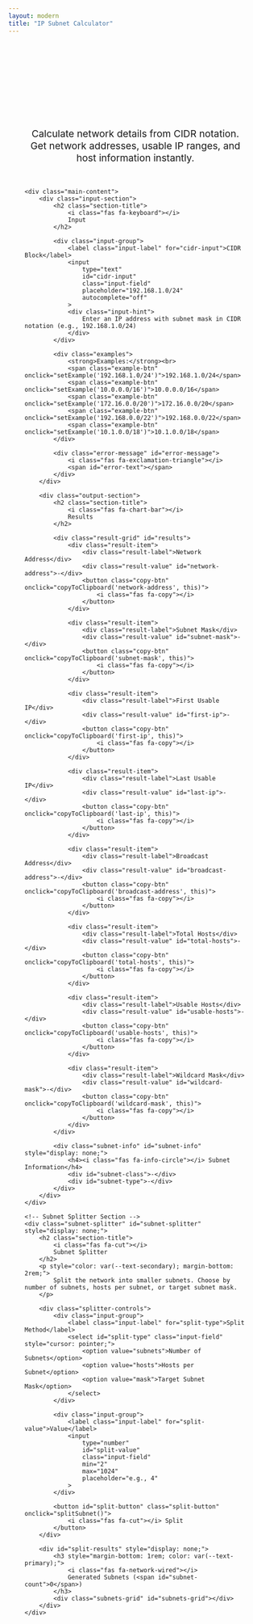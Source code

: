 ```yaml
---
layout: modern
title: "IP Subnet Calculator"
---
```


<div class="container">
    <div class="tool-header">
        <h1 class="tool-title">IP Subnet Calculator</h1>
        <p class="tool-subtitle">
            Calculate network details from CIDR notation. Get network addresses, 
            usable IP ranges, and host information instantly.
        </p>
    </div>

    <div class="main-content">
        <div class="input-section">
            <h2 class="section-title">
                <i class="fas fa-keyboard"></i>
                Input
            </h2>
            
            <div class="input-group">
                <label class="input-label" for="cidr-input">CIDR Block</label>
                <input 
                    type="text" 
                    id="cidr-input" 
                    class="input-field" 
                    placeholder="192.168.1.0/24"
                    autocomplete="off"
                >
                <div class="input-hint">
                    Enter an IP address with subnet mask in CIDR notation (e.g., 192.168.1.0/24)
                </div>
            </div>

            <div class="examples">
                <strong>Examples:</strong><br>
                <span class="example-btn" onclick="setExample('192.168.1.0/24')">192.168.1.0/24</span>
                <span class="example-btn" onclick="setExample('10.0.0.0/16')">10.0.0.0/16</span>
                <span class="example-btn" onclick="setExample('172.16.0.0/20')">172.16.0.0/20</span>
                <span class="example-btn" onclick="setExample('192.168.0.0/22')">192.168.0.0/22</span>
                <span class="example-btn" onclick="setExample('10.1.0.0/18')">10.1.0.0/18</span>
            </div>

            <div class="error-message" id="error-message">
                <i class="fas fa-exclamation-triangle"></i>
                <span id="error-text"></span>
            </div>
        </div>

        <div class="output-section">
            <h2 class="section-title">
                <i class="fas fa-chart-bar"></i>
                Results
            </h2>
            
            <div class="result-grid" id="results">
                <div class="result-item">
                    <div class="result-label">Network Address</div>
                    <div class="result-value" id="network-address">-</div>
                    <button class="copy-btn" onclick="copyToClipboard('network-address', this)">
                        <i class="fas fa-copy"></i>
                    </button>
                </div>

                <div class="result-item">
                    <div class="result-label">Subnet Mask</div>
                    <div class="result-value" id="subnet-mask">-</div>
                    <button class="copy-btn" onclick="copyToClipboard('subnet-mask', this)">
                        <i class="fas fa-copy"></i>
                    </button>
                </div>

                <div class="result-item">
                    <div class="result-label">First Usable IP</div>
                    <div class="result-value" id="first-ip">-</div>
                    <button class="copy-btn" onclick="copyToClipboard('first-ip', this)">
                        <i class="fas fa-copy"></i>
                    </button>
                </div>

                <div class="result-item">
                    <div class="result-label">Last Usable IP</div>
                    <div class="result-value" id="last-ip">-</div>
                    <button class="copy-btn" onclick="copyToClipboard('last-ip', this)">
                        <i class="fas fa-copy"></i>
                    </button>
                </div>

                <div class="result-item">
                    <div class="result-label">Broadcast Address</div>
                    <div class="result-value" id="broadcast-address">-</div>
                    <button class="copy-btn" onclick="copyToClipboard('broadcast-address', this)">
                        <i class="fas fa-copy"></i>
                    </button>
                </div>

                <div class="result-item">
                    <div class="result-label">Total Hosts</div>
                    <div class="result-value" id="total-hosts">-</div>
                    <button class="copy-btn" onclick="copyToClipboard('total-hosts', this)">
                        <i class="fas fa-copy"></i>
                    </button>
                </div>

                <div class="result-item">
                    <div class="result-label">Usable Hosts</div>
                    <div class="result-value" id="usable-hosts">-</div>
                    <button class="copy-btn" onclick="copyToClipboard('usable-hosts', this)">
                        <i class="fas fa-copy"></i>
                    </button>
                </div>

                <div class="result-item">
                    <div class="result-label">Wildcard Mask</div>
                    <div class="result-value" id="wildcard-mask">-</div>
                    <button class="copy-btn" onclick="copyToClipboard('wildcard-mask', this)">
                        <i class="fas fa-copy"></i>
                    </button>
                </div>
            </div>

            <div class="subnet-info" id="subnet-info" style="display: none;">
                <h4><i class="fas fa-info-circle"></i> Subnet Information</h4>
                <div id="subnet-class">-</div>
                <div id="subnet-type">-</div>
            </div>
        </div>
    </div>

    <!-- Subnet Splitter Section -->
    <div class="subnet-splitter" id="subnet-splitter" style="display: none;">
        <h2 class="section-title">
            <i class="fas fa-cut"></i>
            Subnet Splitter
        </h2>
        <p style="color: var(--text-secondary); margin-bottom: 2rem;">
            Split the network into smaller subnets. Choose by number of subnets, hosts per subnet, or target subnet mask.
        </p>
        
        <div class="splitter-controls">
            <div class="input-group">
                <label class="input-label" for="split-type">Split Method</label>
                <select id="split-type" class="input-field" style="cursor: pointer;">
                    <option value="subnets">Number of Subnets</option>
                    <option value="hosts">Hosts per Subnet</option>
                    <option value="mask">Target Subnet Mask</option>
                </select>
            </div>
            
            <div class="input-group">
                <label class="input-label" for="split-value">Value</label>
                <input 
                    type="number" 
                    id="split-value" 
                    class="input-field" 
                    min="2" 
                    max="1024"
                    placeholder="e.g., 4"
                >
            </div>
            
            <button id="split-button" class="split-button" onclick="splitSubnet()">
                <i class="fas fa-cut"></i> Split
            </button>
        </div>

        <div id="split-results" style="display: none;">
            <h3 style="margin-bottom: 1rem; color: var(--text-primary);">
                <i class="fas fa-network-wired"></i>
                Generated Subnets (<span id="subnet-count">0</span>)
            </h3>
            <div class="subnets-grid" id="subnets-grid"></div>
        </div>
    </div>
</div>

<style>
    .container {
        max-width: 1200px;
        margin: 0 auto;
        padding: 3rem 2rem;
    }

    .tool-header {
        text-align: center;
        margin-bottom: 3rem;
    }

    .tool-title {
        font-size: 2.5rem;
        font-weight: 700;
        background: linear-gradient(135deg, var(--accent-blue), var(--accent-purple));
        -webkit-background-clip: text;
        -webkit-text-fill-color: transparent;
        background-clip: text;
        margin-bottom: 1rem;
    }

    .tool-subtitle {
        font-size: 1.2rem;
        color: var(--text-secondary);
        max-width: 600px;
        margin: 0 auto;
    }

    .main-content {
        display: grid;
        grid-template-columns: 1fr 1fr;
        gap: 3rem;
        align-items: start;
    }

    .subnet-splitter {
        grid-column: 1 / -1;
        background: var(--card-bg);
        border: 1px solid var(--border-color);
        border-radius: 16px;
        padding: 2rem;
        backdrop-filter: blur(20px);
        margin-top: 2rem;
    }

    .splitter-controls {
        display: grid;
        grid-template-columns: 1fr 1fr auto;
        gap: 1rem;
        align-items: end;
        margin-bottom: 2rem;
    }

    .split-button {
        padding: 1rem 1.5rem;
        background: linear-gradient(135deg, var(--accent-blue), var(--accent-purple));
        border: none;
        border-radius: 8px;
        color: white;
        font-weight: 600;
        cursor: pointer;
        transition: all 0.3s ease;
        font-size: 1rem;
    }

    .split-button:hover {
        transform: translateY(-2px);
        box-shadow: 0 8px 25px rgba(0, 217, 255, 0.3);
    }

    .split-button:disabled {
        opacity: 0.5;
        cursor: not-allowed;
        transform: none;
        box-shadow: none;
    }

    .subnets-grid {
        display: grid;
        grid-template-columns: repeat(auto-fit, minmax(300px, 1fr));
        gap: 1rem;
        max-height: 400px;
        overflow-y: auto;
    }

    .subnet-card {
        background: rgba(0, 217, 255, 0.05);
        border: 1px solid rgba(0, 217, 255, 0.2);
        border-radius: 8px;
        padding: 1rem;
    }

    .subnet-card h4 {
        margin: 0 0 0.5rem 0;
        color: var(--accent-blue);
        font-size: 0.9rem;
    }

    .subnet-detail {
        display: flex;
        justify-content: space-between;
        align-items: center;
        margin: 0.3rem 0;
        font-size: 0.85rem;
        font-family: 'JetBrains Mono', monospace;
    }

    .subnet-detail .label {
        color: var(--text-secondary);
    }

    .subnet-detail .value {
        color: var(--text-primary);
    }

    .subnet-detail .copy-mini {
        opacity: 0;
        transition: opacity 0.3s ease;
        cursor: pointer;
        padding: 0.2rem;
        color: var(--accent-blue);
    }

    .subnet-detail:hover .copy-mini {
        opacity: 1;
    }

    .input-section, .output-section {
        background: var(--card-bg);
        border: 1px solid var(--border-color);
        border-radius: 16px;
        padding: 2rem;
        backdrop-filter: blur(20px);
    }

    .section-title {
        font-size: 1.3rem;
        font-weight: 600;
        margin-bottom: 1.5rem;
        display: flex;
        align-items: center;
    }

    .section-title i {
        margin-right: 0.5rem;
        color: var(--accent-blue);
    }

    .input-group {
        margin-bottom: 2rem;
    }

    .input-label {
        display: block;
        font-weight: 500;
        margin-bottom: 0.5rem;
        color: var(--text-primary);
    }

    .input-field {
        width: 100%;
        padding: 1rem;
        background: rgba(255, 255, 255, 0.05);
        border: 1px solid rgba(255, 255, 255, 0.1);
        border-radius: 8px;
        color: var(--text-primary);
        font-family: 'JetBrains Mono', monospace;
        font-size: 1rem;
        transition: all 0.3s ease;
    }

    .input-field:focus {
        outline: none;
        border-color: var(--accent-blue);
        box-shadow: 0 0 0 3px rgba(0, 217, 255, 0.3);
    }

    .input-field.error {
        border-color: var(--accent-red);
        box-shadow: 0 0 0 3px rgba(239, 68, 68, 0.3);
    }

    .input-hint {
        margin-top: 0.5rem;
        font-size: 0.9rem;
        color: var(--text-secondary);
    }

    .examples {
        margin-top: 1rem;
    }

    .example-btn {
        display: inline-block;
        padding: 0.4rem 0.8rem;
        margin: 0.2rem 0.3rem 0.2rem 0;
        background: rgba(0, 217, 255, 0.1);
        border: 1px solid rgba(0, 217, 255, 0.2);
        border-radius: 6px;
        color: var(--accent-blue);
        text-decoration: none;
        font-size: 0.85rem;
        font-family: 'JetBrains Mono', monospace;
        cursor: pointer;
        transition: all 0.3s ease;
    }

    .example-btn:hover {
        background: rgba(0, 217, 255, 0.2);
        border-color: rgba(0, 217, 255, 0.4);
    }

    .result-grid {
        display: grid;
        gap: 1rem;
    }

    .result-item {
        background: rgba(255, 255, 255, 0.05);
        border: 1px solid rgba(255, 255, 255, 0.1);
        border-radius: 8px;
        padding: 1rem;
        position: relative;
    }

    .result-label {
        font-size: 0.9rem;
        color: var(--text-secondary);
        margin-bottom: 0.5rem;
        text-transform: uppercase;
        letter-spacing: 0.5px;
    }

    .result-value {
        font-family: 'JetBrains Mono', monospace;
        font-size: 1.1rem;
        font-weight: 500;
        color: var(--text-primary);
    }

    .copy-btn {
        position: absolute;
        top: 0.5rem;
        right: 0.5rem;
        background: rgba(0, 217, 255, 0.1);
        border: 1px solid rgba(0, 217, 255, 0.2);
        border-radius: 6px;
        color: var(--accent-blue);
        padding: 0.4rem;
        cursor: pointer;
        transition: all 0.3s ease;
        font-size: 0.8rem;
    }

    .copy-btn:hover {
        background: rgba(0, 217, 255, 0.2);
        border-color: var(--accent-blue);
    }

    .copy-btn.copied {
        background: rgba(16, 185, 129, 0.2);
        border-color: var(--accent-green);
        color: var(--accent-green);
    }

    .error-message {
        background: rgba(239, 68, 68, 0.1);
        border: 1px solid rgba(239, 68, 68, 0.2);
        border-radius: 8px;
        padding: 1rem;
        color: var(--accent-red);
        margin-top: 1rem;
        display: none;
    }

    .subnet-info {
        margin-top: 2rem;
        padding: 1.5rem;
        background: rgba(0, 217, 255, 0.05);
        border: 1px solid rgba(0, 217, 255, 0.1);
        border-radius: 8px;
    }

    .subnet-info h4 {
        color: var(--accent-blue);
        margin-bottom: 1rem;
    }

    @media (max-width: 768px) {
        .main-content {
            grid-template-columns: 1fr;
            gap: 2rem;
        }
        
        .container {
            padding: 2rem 1rem;
        }
        
        .tool-title {
            font-size: 2rem;
        }
        
        .splitter-controls {
            grid-template-columns: 1fr;
            gap: 1rem;
        }
        
        .subnets-grid {
            grid-template-columns: 1fr;
        }
    }
</style>

<script>
    class SubnetCalculator {
        constructor() {
            this.currentNetwork = null;
            this.initializeEventListeners();
        }

        initializeEventListeners() {
            const input = document.getElementById('cidr-input');
            input.addEventListener('input', (e) => this.calculateSubnet(e.target.value));
            input.addEventListener('keypress', (e) => {
                if (e.key === 'Enter') {
                    this.calculateSubnet(e.target.value);
                }
            });

            // Subnet splitter event listeners
            const splitType = document.getElementById('split-type');
            const splitValue = document.getElementById('split-value');
            
            splitType.addEventListener('change', () => this.updateSplitConstraints());
            splitValue.addEventListener('input', () => this.validateSplitInput());
            splitValue.addEventListener('keypress', (e) => {
                if (e.key === 'Enter') {
                    this.splitSubnet();
                }
            });
        }

        updateSplitConstraints() {
            const splitType = document.getElementById('split-type').value;
            const splitValue = document.getElementById('split-value');
            const label = document.querySelector('label[for="split-value"]');
            
            if (splitType === 'subnets') {
                splitValue.type = 'number';
                splitValue.min = 2;
                splitValue.max = 1024;
                splitValue.placeholder = 'e.g., 4';
                label.textContent = 'Number of Subnets';
            } else if (splitType === 'hosts') {
                splitValue.type = 'number';
                splitValue.min = 2;
                splitValue.max = 65534;
                splitValue.placeholder = 'e.g., 50';
                label.textContent = 'Hosts per Subnet';
            } else if (splitType === 'mask') {
                splitValue.type = 'number';
                splitValue.min = this.currentNetwork ? this.currentNetwork.mask + 1 : 1;
                splitValue.max = 30;
                splitValue.placeholder = 'e.g., 26';
                label.textContent = 'Target Mask (CIDR)';
            }
            
            this.validateSplitInput();
        }

        validateSplitInput() {
            const splitButton = document.getElementById('split-button');
            const splitValue = document.getElementById('split-value');
            const splitType = document.getElementById('split-type').value;
            const value = parseInt(splitValue.value);
            
            let isValid = this.currentNetwork && !isNaN(value);
            
            if (isValid && splitType === 'mask') {
                // For mask splitting, ensure the target mask is larger than current
                isValid = value > this.currentNetwork.mask && value <= 30;
            } else if (isValid) {
                // For other types, use min/max validation
                isValid = value >= parseInt(splitValue.min) && value <= parseInt(splitValue.max);
            }
                          
            splitButton.disabled = !isValid;
        }

        ipToInt(ip) {
            return ip.split('.').reduce((int, octet) => (int << 8) + parseInt(octet, 10), 0) >>> 0;
        }

        intToIp(int) {
            return [(int >>> 24) & 255, (int >>> 16) & 255, (int >>> 8) & 255, int & 255].join('.');
        }

        validateCIDR(cidr) {
            const regex = /^(\d{1,3}\.){3}\d{1,3}\/\d{1,2}$/;
            if (!regex.test(cidr)) {
                throw new Error('Invalid CIDR format. Use format: x.x.x.x/y');
            }

            const [ip, mask] = cidr.split('/');
            const maskNum = parseInt(mask, 10);

            if (maskNum < 0 || maskNum > 32) {
                throw new Error('Subnet mask must be between 0 and 32');
            }

            const octets = ip.split('.').map(octet => parseInt(octet, 10));
            for (const octet of octets) {
                if (octet < 0 || octet > 255) {
                    throw new Error('IP address octets must be between 0 and 255');
                }
            }

            return { ip, mask: maskNum };
        }

        getSubnetClass(ip) {
            const firstOctet = parseInt(ip.split('.')[0], 10);
            if (firstOctet >= 1 && firstOctet <= 126) return 'Class A';
            if (firstOctet >= 128 && firstOctet <= 191) return 'Class B';
            if (firstOctet >= 192 && firstOctet <= 223) return 'Class C';
            if (firstOctet >= 224 && firstOctet <= 239) return 'Class D (Multicast)';
            if (firstOctet >= 240 && firstOctet <= 255) return 'Class E (Reserved)';
            return 'Unknown';
        }

        getSubnetType(ip) {
            const firstOctet = parseInt(ip.split('.')[0], 10);
            const secondOctet = parseInt(ip.split('.')[1], 10);
            
            if (firstOctet === 10) return 'Private (RFC 1918)';
            if (firstOctet === 172 && secondOctet >= 16 && secondOctet <= 31) return 'Private (RFC 1918)';
            if (firstOctet === 192 && secondOctet === 168) return 'Private (RFC 1918)';
            if (firstOctet === 127) return 'Loopback (RFC 1122)';
            if (firstOctet === 169 && secondOctet === 254) return 'Link-Local (RFC 3927)';
            return 'Public';
        }

        calculateSubnet(cidr) {
            this.clearError();

            if (!cidr || cidr.trim() === '') {
                this.clearResults();
                this.currentNetwork = null;
                this.hideSplitter();
                return;
            }

            try {
                const { ip, mask } = this.validateCIDR(cidr.trim());
                
                const ipInt = this.ipToInt(ip);
                const subnetMask = (0xFFFFFFFF << (32 - mask)) >>> 0;
                const wildcardMask = ~subnetMask >>> 0;
                
                const networkInt = (ipInt & subnetMask) >>> 0;
                const broadcastInt = (networkInt | wildcardMask) >>> 0;
                
                const networkAddress = this.intToIp(networkInt);
                const broadcastAddress = this.intToIp(broadcastInt);
                const subnetMaskStr = this.intToIp(subnetMask);
                const wildcardMaskStr = this.intToIp(wildcardMask);
                
                const totalHosts = Math.pow(2, 32 - mask);
                const usableHosts = Math.max(0, totalHosts - 2);
                
                const firstUsableInt = networkInt + 1;
                const lastUsableInt = broadcastInt - 1;
                
                const firstUsableIP = usableHosts > 0 ? this.intToIp(firstUsableInt) : 'N/A';
                const lastUsableIP = usableHosts > 0 ? this.intToIp(lastUsableInt) : 'N/A';

                // Store current network for splitting
                this.currentNetwork = {
                    ip: networkAddress,
                    mask: mask,
                    networkInt: networkInt,
                    broadcastInt: broadcastInt,
                    availableBits: 32 - mask
                };

                this.displayResults({
                    networkAddress,
                    subnetMask: subnetMaskStr,
                    firstUsableIP,
                    lastUsableIP,
                    broadcastAddress,
                    totalHosts: totalHosts.toLocaleString(),
                    usableHosts: usableHosts.toLocaleString(),
                    wildcardMask: wildcardMaskStr,
                    subnetClass: this.getSubnetClass(ip),
                    subnetType: this.getSubnetType(ip)
                });

                // Show splitter if network can be split
                if (mask < 30) {
                    this.showSplitter();
                    this.updateSplitConstraints(); // Update constraints when network changes
                } else {
                    this.hideSplitter();
                }

            } catch (error) {
                this.showError(error.message);
                this.clearResults();
                this.currentNetwork = null;
                this.hideSplitter();
            }
        }

        displayResults(results) {
            document.getElementById('network-address').textContent = results.networkAddress;
            document.getElementById('subnet-mask').textContent = results.subnetMask;
            document.getElementById('first-ip').textContent = results.firstUsableIP;
            document.getElementById('last-ip').textContent = results.lastUsableIP;
            document.getElementById('broadcast-address').textContent = results.broadcastAddress;
            document.getElementById('total-hosts').textContent = results.totalHosts;
            document.getElementById('usable-hosts').textContent = results.usableHosts;
            document.getElementById('wildcard-mask').textContent = results.wildcardMask;

            document.getElementById('subnet-class').textContent = `Network Class: ${results.subnetClass}`;
            document.getElementById('subnet-type').textContent = `Address Type: ${results.subnetType}`;
            document.getElementById('subnet-info').style.display = 'block';

            // Remove error styling
            document.getElementById('cidr-input').classList.remove('error');
        }

        clearResults() {
            const resultElements = [
                'network-address', 'subnet-mask', 'first-ip', 'last-ip',
                'broadcast-address', 'total-hosts', 'usable-hosts', 'wildcard-mask'
            ];
            
            resultElements.forEach(id => {
                document.getElementById(id).textContent = '-';
            });

            document.getElementById('subnet-info').style.display = 'none';
        }

        showError(message) {
            const errorDiv = document.getElementById('error-message');
            const errorText = document.getElementById('error-text');
            
            errorText.textContent = message;
            errorDiv.style.display = 'block';
            document.getElementById('cidr-input').classList.add('error');
        }

        clearError() {
            document.getElementById('error-message').style.display = 'none';
            document.getElementById('cidr-input').classList.remove('error');
        }

        showSplitter() {
            document.getElementById('subnet-splitter').style.display = 'block';
            this.validateSplitInput();
        }

        hideSplitter() {
            document.getElementById('subnet-splitter').style.display = 'none';
            document.getElementById('split-results').style.display = 'none';
        }

        splitSubnet() {
            if (!this.currentNetwork) return;

            const splitType = document.getElementById('split-type').value;
            const splitValue = parseInt(document.getElementById('split-value').value);

            if (isNaN(splitValue) || splitValue < 2) {
                this.showError('Please enter a valid number (minimum 2)');
                return;
            }

            try {
                let subnets;
                if (splitType === 'subnets') {
                    subnets = this.splitBySubnetCount(splitValue);
                } else if (splitType === 'hosts') {
                    subnets = this.splitByHostCount(splitValue);
                } else if (splitType === 'mask') {
                    subnets = this.splitByTargetMask(splitValue);
                }

                this.displaySplitResults(subnets);
            } catch (error) {
                this.showError(error.message);
            }
        }

        splitBySubnetCount(subnetCount) {
            const bitsNeeded = Math.ceil(Math.log2(subnetCount));
            const newMask = this.currentNetwork.mask + bitsNeeded;

            if (newMask > 30) {
                throw new Error('Cannot create that many subnets. Maximum mask length exceeded.');
            }

            const subnetSize = Math.pow(2, 32 - newMask);
            const subnets = [];

            for (let i = 0; i < subnetCount; i++) {
                const subnetStart = this.currentNetwork.networkInt + (i * subnetSize);
                const subnetEnd = subnetStart + subnetSize - 1;
                
                if (subnetStart > this.currentNetwork.broadcastInt) break;

                subnets.push(this.createSubnetInfo(subnetStart, newMask, i + 1));
            }

            return subnets;
        }

        splitByHostCount(hostCount) {
            const totalHostsNeeded = hostCount + 2; // +2 for network and broadcast
            const bitsNeeded = Math.ceil(Math.log2(totalHostsNeeded));
            const newMask = 32 - bitsNeeded;

            if (newMask <= this.currentNetwork.mask) {
                throw new Error('Not enough address space for the requested host count.');
            }

            if (newMask > 30) {
                throw new Error('Host count too small. Minimum is 2 hosts per subnet.');
            }

            const subnetSize = Math.pow(2, 32 - newMask);
            const maxSubnets = Math.floor((this.currentNetwork.broadcastInt - this.currentNetwork.networkInt + 1) / subnetSize);
            const subnets = [];

            for (let i = 0; i < maxSubnets; i++) {
                const subnetStart = this.currentNetwork.networkInt + (i * subnetSize);
                
                if (subnetStart > this.currentNetwork.broadcastInt) break;

                subnets.push(this.createSubnetInfo(subnetStart, newMask, i + 1));
            }

            return subnets;
        }

        splitByTargetMask(targetMask) {
            if (targetMask <= this.currentNetwork.mask) {
                throw new Error(`Target mask /${targetMask} must be larger than current mask /${this.currentNetwork.mask}`);
            }

            if (targetMask > 30) {
                throw new Error('Target mask cannot exceed /30 (maximum useful subnet size)');
            }

            const subnetSize = Math.pow(2, 32 - targetMask);
            const maxSubnets = Math.floor((this.currentNetwork.broadcastInt - this.currentNetwork.networkInt + 1) / subnetSize);
            const subnets = [];

            for (let i = 0; i < maxSubnets; i++) {
                const subnetStart = this.currentNetwork.networkInt + (i * subnetSize);
                
                if (subnetStart > this.currentNetwork.broadcastInt) break;

                subnets.push(this.createSubnetInfo(subnetStart, targetMask, i + 1));
            }

            return subnets;
        }

        createSubnetInfo(networkInt, mask, index) {
            const subnetSize = Math.pow(2, 32 - mask);
            const broadcastInt = networkInt + subnetSize - 1;
            const firstUsableInt = networkInt + 1;
            const lastUsableInt = broadcastInt - 1;
            const usableHosts = Math.max(0, subnetSize - 2);

            return {
                index,
                network: this.intToIp(networkInt),
                mask,
                cidr: `${this.intToIp(networkInt)}/${mask}`,
                broadcast: this.intToIp(broadcastInt),
                firstUsable: usableHosts > 0 ? this.intToIp(firstUsableInt) : 'N/A',
                lastUsable: usableHosts > 0 ? this.intToIp(lastUsableInt) : 'N/A',
                usableHosts: usableHosts.toLocaleString()
            };
        }

        displaySplitResults(subnets) {
            const resultsDiv = document.getElementById('split-results');
            const subnetsGrid = document.getElementById('subnets-grid');
            const subnetCount = document.getElementById('subnet-count');

            subnetCount.textContent = subnets.length;
            subnetsGrid.innerHTML = '';

            subnets.forEach(subnet => {
                const card = this.createSubnetCard(subnet);
                subnetsGrid.appendChild(card);
            });

            resultsDiv.style.display = 'block';
        }

        createSubnetCard(subnet) {
            const card = document.createElement('div');
            card.className = 'subnet-card';
            
            card.innerHTML = `
                <h4>Subnet ${subnet.index}</h4>
                <div class="subnet-detail">
                    <span class="label">Network:</span>
                    <span class="value">${subnet.cidr}</span>
                    <i class="fas fa-copy copy-mini" onclick="copyText('${subnet.cidr}', this)"></i>
                </div>
                <div class="subnet-detail">
                    <span class="label">First IP:</span>
                    <span class="value">${subnet.firstUsable}</span>
                    <i class="fas fa-copy copy-mini" onclick="copyText('${subnet.firstUsable}', this)"></i>
                </div>
                <div class="subnet-detail">
                    <span class="label">Last IP:</span>
                    <span class="value">${subnet.lastUsable}</span>
                    <i class="fas fa-copy copy-mini" onclick="copyText('${subnet.lastUsable}', this)"></i>
                </div>
                <div class="subnet-detail">
                    <span class="label">Broadcast:</span>
                    <span class="value">${subnet.broadcast}</span>
                    <i class="fas fa-copy copy-mini" onclick="copyText('${subnet.broadcast}', this)"></i>
                </div>
                <div class="subnet-detail">
                    <span class="label">Hosts:</span>
                    <span class="value">${subnet.usableHosts}</span>
                    <i class="fas fa-copy copy-mini" onclick="copyText('${subnet.usableHosts}', this)"></i>
                </div>
            `;

            return card;
        }
    }

    // Global functions
    function setExample(cidr) {
        document.getElementById('cidr-input').value = cidr;
        calculator.calculateSubnet(cidr);
    }

    function splitSubnet() {
        calculator.splitSubnet();
    }

    function copyText(text, button) {
        if (text === '-' || text === 'N/A') return;

        navigator.clipboard.writeText(text).then(() => {
            const originalClass = button.className;
            
            button.className = 'fas fa-check copy-mini';
            button.style.color = 'var(--accent-green)';
            
            setTimeout(() => {
                button.className = originalClass;
                button.style.color = '';
            }, 1500);
        }).catch(err => {
            console.error('Failed to copy: ', err);
        });
    }

    function copyToClipboard(elementId, button) {
        const element = document.getElementById(elementId);
        const text = element.textContent;
        
        if (text === '-' || text === 'N/A') return;

        navigator.clipboard.writeText(text).then(() => {
            const icon = button.querySelector('i');
            const originalClass = icon.className;
            
            button.classList.add('copied');
            icon.className = 'fas fa-check';
            
            setTimeout(() => {
                button.classList.remove('copied');
                icon.className = originalClass;
            }, 2000);
        }).catch(err => {
            console.error('Failed to copy: ', err);
        });
    }

    // Initialize calculator when page loads
    let calculator;
    
    document.addEventListener('DOMContentLoaded', () => {
        calculator = new SubnetCalculator();
        // Initialize with default value
        calculator.calculateSubnet('192.168.1.0/24');
    });
</script>
